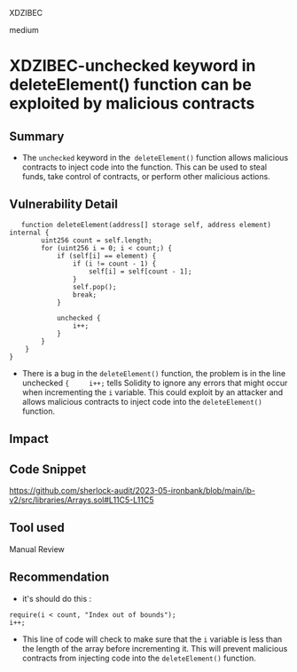 XDZIBEC

medium

# XDZIBEC-unchecked keyword in deleteElement() function can be exploited by malicious contracts

## Summary
- The `unchecked` keyword in the` deleteElement()` function allows malicious contracts to inject code into the function. This can be used to steal funds, take control of contracts, or perform other malicious actions.
## Vulnerability Detail
```solidity
   function deleteElement(address[] storage self, address element) internal {
        uint256 count = self.length;
        for (uint256 i = 0; i < count;) {
            if (self[i] == element) {
                if (i != count - 1) {
                    self[i] = self[count - 1];
                }
                self.pop();
                break;
            }

            unchecked {
                i++;
            }
        }
    }
}
```
- There is a bug in the `deleteElement()` function, the problem is in the line unchecked `{     i++;`  tells Solidity to ignore any errors that might occur when incrementing the `i` variable. This could exploit by an attacker and allows malicious contracts to inject code into the `deleteElement()` function.
## Impact

## Code Snippet
https://github.com/sherlock-audit/2023-05-ironbank/blob/main/ib-v2/src/libraries/Arrays.sol#L11C5-L11C5
## Tool used

Manual Review

## Recommendation
- it's should do this : 
```solidity 
require(i < count, "Index out of bounds");
i++;
```
- This line of code will check to make sure that the `i` variable is less than the length of the array before incrementing it. This will prevent malicious contracts from injecting code into the `deleteElement()` function.